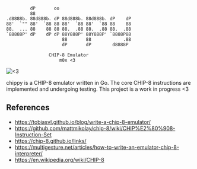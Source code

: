 ```

         dP       oo
         88
.d8888b. 88d888b. dP 88d888b. 88d888b. dP    dP
88'  `"" 88'  `88 88 88'  `88 88'  `88 88    88
88.  ... 88    88 88 88.  .88 88.  .88 88.  .88
`88888P' dP    dP dP 88Y888P' 88Y888P' `8888P88
                     88       88            .88
                     dP       dP        d8888P

				CHIP-8 Emulator
					m0x <3
```

![<3](https://github.com/m0xxz/chippy/blob/main/assets/chippy_test.png?raw=true)

chippy is a CHIP-8 emulator written in Go. The core CHIP-8 instructions are implemented and undergoing testing. This project is a work in progress <3

## References
* https://tobiasvl.github.io/blog/write-a-chip-8-emulator/
* https://github.com/mattmikolay/chip-8/wiki/CHIP%E2%80%908-Instruction-Set
* https://chip-8.github.io/links/
* https://multigesture.net/articles/how-to-write-an-emulator-chip-8-interpreter/
* https://en.wikipedia.org/wiki/CHIP-8
